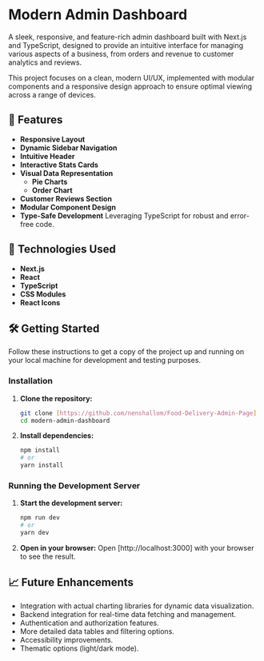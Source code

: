 # Modern Admin Dashboard

A sleek, responsive, and feature-rich admin dashboard built with Next.js and TypeScript, designed to provide an intuitive interface for managing various aspects of a business, from orders and revenue to customer analytics and reviews.

This project focuses on a clean, modern UI/UX, implemented with modular components and a responsive design approach to ensure optimal viewing across a range of devices.

## 🌟 Features

* **Responsive Layout** 
* **Dynamic Sidebar Navigation** 
* **Intuitive Header** 
* **Interactive Stats Cards** 
* **Visual Data Representation**
    * **Pie Charts** 
    * **Order Chart** 
* **Customer Reviews Section** 
* **Modular Component Design** 
* **Type-Safe Development** Leveraging TypeScript for robust and error-free code.

## 🚀 Technologies Used

* **Next.js** 
* **React** 
* **TypeScript** 
* **CSS Modules** 
* **React Icons** 

## 🛠️ Getting Started

Follow these instructions to get a copy of the project up and running on your local machine for development and testing purposes.

### Installation

1.  **Clone the repository:**
    ```bash
    git clone [https://github.com/nenshallom/Food-Delivery-Admin-Page]
    cd modern-admin-dashboard
    ```

2.  **Install dependencies:**
    ```bash
    npm install
    # or
    yarn install
    ```

### Running the Development Server

1.  **Start the development server:**
    ```bash
    npm run dev
    # or
    yarn dev
    ```

2.  **Open in your browser:**
    Open [http://localhost:3000] with your browser to see the result.


## 📈 Future Enhancements

* Integration with actual charting libraries  for dynamic data visualization.
* Backend integration for real-time data fetching and management.
* Authentication and authorization features.
* More detailed data tables and filtering options.
* Accessibility improvements.
* Thematic options (light/dark mode).
